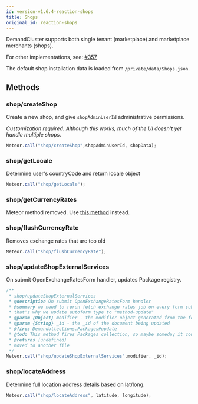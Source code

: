 ```yaml
---
id: version-v1.6.4-reaction-shops
title: Shops
original_id: reaction-shops
---
```

    
DemandCluster supports both single tenant (marketplace) and marketplace merchants (shops).

For other implementations, see: [#357](https://github.com/reactioncommerce/reaction/issues/357)

The default shop installation data is loaded from `/private/data/Shops.json`.

## Methods

### shop/createShop

Create a new shop, and give `shopAdminUserId` administrative permissions.

_Customization required. Although this works, much of the UI doesn't yet handle multiple shops._

```js
Meteor.call("shop/createShop",shopAdminUserId, shopData);
```

### shop/getLocale

Determine user's countryCode and return locale object

```js
Meteor.call("shop/getLocale");
```

### shop/getCurrencyRates

Meteor method removed. Use [this method](https://github.com/reactioncommerce/reaction/pull/4803) instead. 

### shop/flushCurrencyRate

Removes exchange rates that are too old

```js
Meteor.call("shop/flushCurrencyRate");
```

### shop/updateShopExternalServices

On submit OpenExchangeRatesForm handler, updates Package registry.

```js
/**
 * shop/updateShopExternalServices
 * @description On submit OpenExchangeRatesForm handler
 * @summary we need to rerun fetch exchange rates job on every form submit,
 * that's why we update autoform type to "method-update"
 * @param {Object} modifier - the modifier object generated from the form values
 * @param {String} _id - the _id of the document being updated
 * @fires Demandollections.Packages#update
 * @todo This method fires Packages collection, so maybe someday it could be
 * @returns {undefined}
 * moved to another file
 */
Meteor.call("shop/updateShopExternalServices",modifier, _id);
```

### shop/locateAddress

Determine full location address details based on lat/long.

```js
Meteor.call("shop/locateAddress", latitude, longitude);
```
